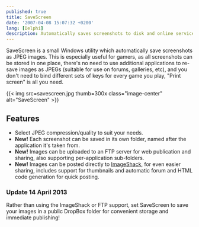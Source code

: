 ```yaml
---
published: true
title: SaveScreen
date: '2007-04-08 15:07:32 +0200'
lang: [Delphi]
description: Automatically saves screenshots to disk and online services
---
```


SaveScreen is a small Windows utility which automatically save
screenshots as JPEG images. This is especially useful for gamers, as
all screenshots can be stored in one place, there's no need to use
additional applications to re-save images as JPEGs (suitable for use
on forums, galleries, etc), and you don't need to bind different sets
of keys for every game you play, "Print screen" is all you need.

{{< img src=savescreen.jpg thumb=300x class="image-center" alt="SaveScreen" >}}

Features
--------

-   Select JPEG compression/quality to suit your needs.
-   **New!** Each screenshot can be saved in its own folder, named
    after the application it's taken from.
-   **New!** Images can be uploaded to an FTP server for web publication
    and sharing, also supporting per-application sub-folders.
-   **New!** Images can be posted directly to
    [ImageShack](http://www.imageshack.us/), for even easier sharing,
    includes support for thumbnails and automatic forum and HTML code
    generation for quick posting.

### Update 14 April 2013

Rather than using the ImageShack or FTP support, set SaveScreen to save
your images in a public DropBox folder for convenient storage and
immediate publishing!

